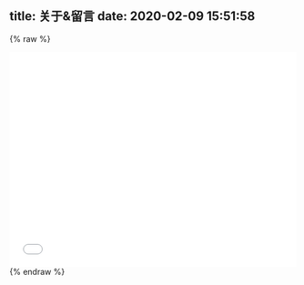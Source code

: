 title: 关于&留言
date: 2020-02-09 15:51:58
---
{% raw %}
<div style="position: relative; width: 100%; height: 0; padding-bottom: 75%;">
    <iframe src="//about.zhaoqi.vip" scrolling="yes" border="0" frameborder="no" framespacing="0" allowfullscreen="true" style="position: absolute; width: 100%; height: 100%; Left: 0; top: 0;" >
    </iframe>
</div>
{% endraw %}
